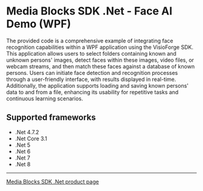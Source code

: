 # Media Blocks SDK .Net - Face AI Demo (WPF)

The provided code is a comprehensive example of integrating face recognition capabilities within a WPF application using the VisioForge SDK. This application allows users to select folders containing known and unknown persons' images, detect faces within these images, video files, or webcam streams, and then match these faces against a database of known persons. Users can initiate face detection and recognition processes through a user-friendly interface, with results displayed in real-time. Additionally, the application supports loading and saving known persons' data to and from a file, enhancing its usability for repetitive tasks and continuous learning scenarios.

## Supported frameworks

- .Net 4.7.2
- .Net Core 3.1
- .Net 5
- .Net 6
- .Net 7
- .Net 8

---

[Media Blocks SDK .Net product page](https://www.visioforge.com/media-blocks-sdk)
